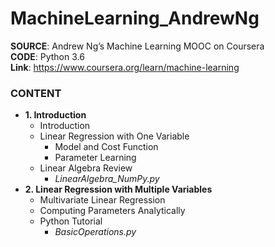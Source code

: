 # MachineLearning_AndrewNg

**SOURCE**: Andrew Ng’s Machine Learning MOOC on Coursera  
**CODE**: Python 3.6  
**Link**: https://www.coursera.org/learn/machine-learning  

### CONTENT
- **1. Introduction**
  - Introduction
  - Linear Regression with One Variable
    - Model and Cost Function
    - Parameter Learning
  - Linear Algebra Review
    - *LinearAlgebra_NumPy.py*
- **2. Linear Regression with Multiple Variables**
  - Multivariate Linear Regression
  - Computing Parameters Analytically
  - Python Tutorial
    - *BasicOperations.py*
    